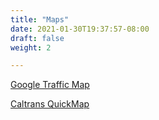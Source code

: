 ```yaml
---
title: "Maps"
date: 2021-01-30T19:37:57-08:00
draft: false
weight: 2

---
```


<a target="_blank" href="https://www.google.com/maps/place/Meyers,+CA+96150/@38.8754622,-119.9998282,12.5z/data=!4m5!3m4!1s0x80998dd10cb46911:0x9a6aa0d06b4f0a29!8m2!3d38.8561066!4d-120.013057!5m1!1e1">Google Traffic Map</a>

<a target="_blank" href="http://quickmap.dot.ca.gov/">Caltrans QuickMap</a>

